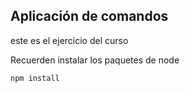 ## Aplicación de comandos 

este es el ejercicio del curso

Recuerden instalar los paquetes de node 

```
npm install
```